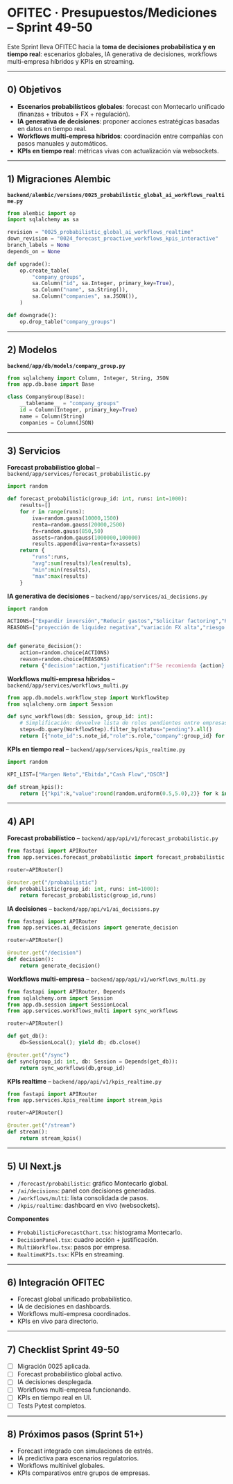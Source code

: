 # OFITEC · Presupuestos/Mediciones – Sprint 49-50

Este Sprint lleva OFITEC hacia la **toma de decisiones probabilística y en tiempo real**: escenarios globales, IA generativa de decisiones, workflows multi-empresa híbridos y KPIs en streaming.

---

## 0) Objetivos
- **Escenarios probabilísticos globales**: forecast con Montecarlo unificado (finanzas + tributos + FX + regulación).
- **IA generativa de decisiones**: proponer acciones estratégicas basadas en datos en tiempo real.
- **Workflows multi-empresa híbridos**: coordinación entre compañías con pasos manuales y automáticos.
- **KPIs en tiempo real**: métricas vivas con actualización vía websockets.

---

## 1) Migraciones Alembic
**`backend/alembic/versions/0025_probabilistic_global_ai_workflows_realtime.py`**
```python
from alembic import op
import sqlalchemy as sa

revision = "0025_probabilistic_global_ai_workflows_realtime"
down_revision = "0024_forecast_proactive_workflows_kpis_interactive"
branch_labels = None
depends_on = None

def upgrade():
    op.create_table(
        "company_groups",
        sa.Column("id", sa.Integer, primary_key=True),
        sa.Column("name", sa.String()),
        sa.Column("companies", sa.JSON()),
    )

def downgrade():
    op.drop_table("company_groups")
```

---

## 2) Modelos
**`backend/app/db/models/company_group.py`**
```python
from sqlalchemy import Column, Integer, String, JSON
from app.db.base import Base

class CompanyGroup(Base):
    __tablename__ = "company_groups"
    id = Column(Integer, primary_key=True)
    name = Column(String)
    companies = Column(JSON)
```

---

## 3) Servicios
**Forecast probabilístico global** – `backend/app/services/forecast_probabilistic.py`
```python
import random

def forecast_probabilistic(group_id: int, runs: int=1000):
    results=[]
    for r in range(runs):
        iva=random.gauss(10000,1500)
        renta=random.gauss(20000,2500)
        fx=random.gauss(850,50)
        assets=random.gauss(1000000,100000)
        results.append(iva+renta+fx+assets)
    return {
        "runs":runs,
        "avg":sum(results)/len(results),
        "min":min(results),
        "max":max(results)
    }
```

**IA generativa de decisiones** – `backend/app/services/ai_decisions.py`
```python
import random

ACTIONS=["Expandir inversión","Reducir gastos","Solicitar factoring","Reforzar caja"]
REASONS=["proyección de liquidez negativa","variación FX alta","riesgo tributario detectado"]


def generate_decision():
    action=random.choice(ACTIONS)
    reason=random.choice(REASONS)
    return {"decision":action,"justification":f"Se recomienda {action} por {reason}."}
```

**Workflows multi-empresa híbridos** – `backend/app/services/workflows_multi.py`
```python
from app.db.models.workflow_step import WorkflowStep
from sqlalchemy.orm import Session

def sync_workflows(db: Session, group_id: int):
    # Simplificación: devuelve lista de roles pendientes entre empresas
    steps=db.query(WorkflowStep).filter_by(status="pending").all()
    return [{"note_id":s.note_id,"role":s.role,"company":group_id} for s in steps]
```

**KPIs en tiempo real** – `backend/app/services/kpis_realtime.py`
```python
import random

KPI_LIST=["Margen Neto","Ebitda","Cash Flow","DSCR"]

def stream_kpis():
    return [{"kpi":k,"value":round(random.uniform(0.5,5.0),2)} for k in KPI_LIST]
```

---

## 4) API
**Forecast probabilístico** – `backend/app/api/v1/forecast_probabilistic.py`
```python
from fastapi import APIRouter
from app.services.forecast_probabilistic import forecast_probabilistic

router=APIRouter()

@router.get("/probabilistic")
def probabilistic(group_id: int, runs: int=1000):
    return forecast_probabilistic(group_id,runs)
```

**IA decisiones** – `backend/app/api/v1/ai_decisions.py`
```python
from fastapi import APIRouter
from app.services.ai_decisions import generate_decision

router=APIRouter()

@router.get("/decision")
def decision():
    return generate_decision()
```

**Workflows multi-empresa** – `backend/app/api/v1/workflows_multi.py`
```python
from fastapi import APIRouter, Depends
from sqlalchemy.orm import Session
from app.db.session import SessionLocal
from app.services.workflows_multi import sync_workflows

router=APIRouter()

def get_db():
    db=SessionLocal(); yield db; db.close()

@router.get("/sync")
def sync(group_id: int, db: Session = Depends(get_db)):
    return sync_workflows(db,group_id)
```

**KPIs realtime** – `backend/app/api/v1/kpis_realtime.py`
```python
from fastapi import APIRouter
from app.services.kpis_realtime import stream_kpis

router=APIRouter()

@router.get("/stream")
def stream():
    return stream_kpis()
```

---

## 5) UI Next.js
- `/forecast/probabilistic`: gráfico Montecarlo global.
- `/ai/decisions`: panel con decisiones generadas.
- `/workflows/multi`: lista consolidada de pasos.
- `/kpis/realtime`: dashboard en vivo (websockets).

**Componentes**
- `ProbabilisticForecastChart.tsx`: histograma Montecarlo.
- `DecisionPanel.tsx`: cuadro acción + justificación.
- `MultiWorkflow.tsx`: pasos por empresa.
- `RealtimeKPIs.tsx`: KPIs en streaming.

---

## 6) Integración OFITEC
- Forecast global unificado probabilístico.
- IA de decisiones en dashboards.
- Workflows multi-empresa coordinados.
- KPIs en vivo para directorio.

---

## 7) Checklist Sprint 49-50
- [ ] Migración 0025 aplicada.
- [ ] Forecast probabilístico global activo.
- [ ] IA decisiones desplegada.
- [ ] Workflows multi-empresa funcionando.
- [ ] KPIs en tiempo real en UI.
- [ ] Tests Pytest completos.

---

## 8) Próximos pasos (Sprint 51+)
- Forecast integrado con simulaciones de estrés.
- IA predictiva para escenarios regulatorios.
- Workflows multinivel globales.
- KPIs comparativos entre grupos de empresas.

